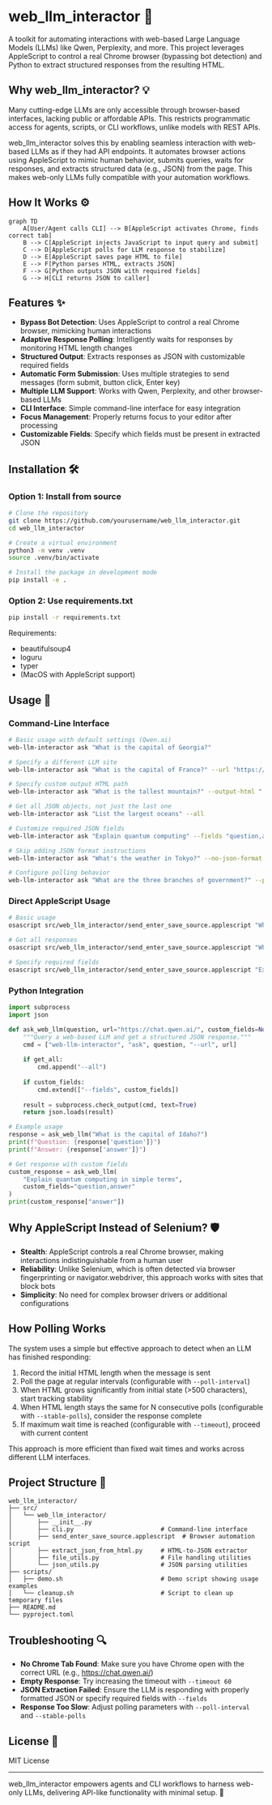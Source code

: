 # web_llm_interactor 🤖
A toolkit for automating interactions with web-based Large Language Models (LLMs) like Qwen, Perplexity, and more. This project leverages AppleScript to control a real Chrome browser (bypassing bot detection) and Python to extract structured responses from the resulting HTML.

## Why web_llm_interactor? 💡
Many cutting-edge LLMs are only accessible through browser-based interfaces, lacking public or affordable APIs. This restricts programmatic access for agents, scripts, or CLI workflows, unlike models with REST APIs.

web_llm_interactor solves this by enabling seamless interaction with web-based LLMs as if they had API endpoints. It automates browser actions using AppleScript to mimic human behavior, submits queries, waits for responses, and extracts structured data (e.g., JSON) from the page. This makes web-only LLMs fully compatible with your automation workflows.

## How It Works ⚙️
```
graph TD
    A[User/Agent calls CLI] --> B[AppleScript activates Chrome, finds correct tab]
    B --> C[AppleScript injects JavaScript to input query and submit]
    C --> D[AppleScript polls for LLM response to stabilize]
    D --> E[AppleScript saves page HTML to file]
    E --> F[Python parses HTML, extracts JSON]
    F --> G[Python outputs JSON with required fields]
    G --> H[CLI returns JSON to caller]
```

## Features ✨

- **Bypass Bot Detection**: Uses AppleScript to control a real Chrome browser, mimicking human interactions
- **Adaptive Response Polling**: Intelligently waits for responses by monitoring HTML length changes
- **Structured Output**: Extracts responses as JSON with customizable required fields
- **Automatic Form Submission**: Uses multiple strategies to send messages (form submit, button click, Enter key)
- **Multiple LLM Support**: Works with Qwen, Perplexity, and other browser-based LLMs
- **CLI Interface**: Simple command-line interface for easy integration
- **Focus Management**: Properly returns focus to your editor after processing
- **Customizable Fields**: Specify which fields must be present in extracted JSON

## Installation 🛠️

### Option 1: Install from source
```bash
# Clone the repository
git clone https://github.com/yourusername/web_llm_interactor.git
cd web_llm_interactor

# Create a virtual environment
python3 -m venv .venv
source .venv/bin/activate

# Install the package in development mode
pip install -e .
```

### Option 2: Use requirements.txt
```bash
pip install -r requirements.txt
```

Requirements:
- beautifulsoup4
- loguru
- typer
- (MacOS with AppleScript support)

## Usage 🚀

### Command-Line Interface
```bash
# Basic usage with default settings (Qwen.ai)
web-llm-interactor ask "What is the capital of Georgia?"

# Specify a different LLM site
web-llm-interactor ask "What is the capital of France?" --url "https://chat.perplexity.ai/"

# Specify custom output HTML path
web-llm-interactor ask "What is the tallest mountain?" --output-html "./responses/mountain.html"

# Get all JSON objects, not just the last one
web-llm-interactor ask "List the largest oceans" --all

# Customize required JSON fields
web-llm-interactor ask "Explain quantum computing" --fields "question,answer"

# Skip adding JSON format instructions
web-llm-interactor ask "What's the weather in Tokyo?" --no-json-format

# Configure polling behavior
web-llm-interactor ask "What are the three branches of government?" --poll-interval 3 --stable-polls 2 --timeout 60
```

### Direct AppleScript Usage
```bash
# Basic usage
osascript src/web_llm_interactor/send_enter_save_source.applescript "What is the capital of Georgia?" "https://chat.qwen.ai/" "./output.html"

# Get all responses
osascript src/web_llm_interactor/send_enter_save_source.applescript "What is the capital of Florida?" "https://chat.qwen.ai/" "./output.html" "--all"

# Specify required fields
osascript src/web_llm_interactor/send_enter_save_source.applescript "Explain quantum computing" "https://chat.qwen.ai/" "./output.html" "--fields" "question,answer"
```

### Python Integration
```python
import subprocess
import json

def ask_web_llm(question, url="https://chat.qwen.ai/", custom_fields=None, get_all=False):
    """Query a web-based LLM and get a structured JSON response."""
    cmd = ["web-llm-interactor", "ask", question, "--url", url]
    
    if get_all:
        cmd.append("--all")
    
    if custom_fields:
        cmd.extend(["--fields", custom_fields])
    
    result = subprocess.check_output(cmd, text=True)
    return json.loads(result)

# Example usage
response = ask_web_llm("What is the capital of Idaho?")
print(f"Question: {response['question']}")
print(f"Answer: {response['answer']}")

# Get response with custom fields
custom_response = ask_web_llm(
    "Explain quantum computing in simple terms",
    custom_fields="question,answer"
)
print(custom_response["answer"])
```

## Why AppleScript Instead of Selenium? 🛡️

- **Stealth**: AppleScript controls a real Chrome browser, making interactions indistinguishable from a human user
- **Reliability**: Unlike Selenium, which is often detected via browser fingerprinting or navigator.webdriver, this approach works with sites that block bots
- **Simplicity**: No need for complex browser drivers or additional configurations

## How Polling Works

The system uses a simple but effective approach to detect when an LLM has finished responding:

1. Record the initial HTML length when the message is sent
2. Poll the page at regular intervals (configurable with `--poll-interval`)
3. When HTML grows significantly from initial state (>500 characters), start tracking stability
4. When HTML length stays the same for N consecutive polls (configurable with `--stable-polls`), consider the response complete
5. If maximum wait time is reached (configurable with `--timeout`), proceed with current content

This approach is more efficient than fixed wait times and works across different LLM interfaces.

## Project Structure 📂
```
web_llm_interactor/
├── src/
│   └── web_llm_interactor/
│       ├── __init__.py
│       ├── cli.py                        # Command-line interface
│       ├── send_enter_save_source.applescript  # Browser automation script
│       ├── extract_json_from_html.py     # HTML-to-JSON extractor
│       ├── file_utils.py                 # File handling utilities
│       └── json_utils.py                 # JSON parsing utilities
├── scripts/
│   ├── demo.sh                           # Demo script showing usage examples
│   └── cleanup.sh                        # Script to clean up temporary files
├── README.md
└── pyproject.toml
```

## Troubleshooting 🔍

- **No Chrome Tab Found**: Make sure you have Chrome open with the correct URL (e.g., https://chat.qwen.ai/)
- **Empty Response**: Try increasing the timeout with `--timeout 60`
- **JSON Extraction Failed**: Ensure the LLM is responding with properly formatted JSON or specify required fields with `--fields`
- **Response Too Slow**: Adjust polling parameters with `--poll-interval` and `--stable-polls`

## License 📜
MIT License

---

web_llm_interactor empowers agents and CLI workflows to harness web-only LLMs, delivering API-like functionality with minimal setup. 🌟